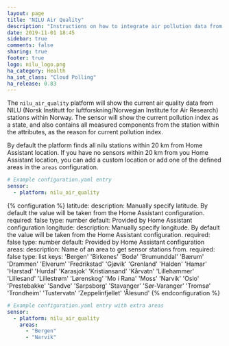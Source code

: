 ```yaml
---
layout: page
title: "NILU Air Quality"
description: "Instructions on how to integrate air pollution data from NILU within Home Assistant."
date: 2019-11-01 18:45
sidebar: true
comments: false
sharing: true
footer: true
logo: nilu_logo.png
ha_category: Health
ha_iot_class: "Cloud Polling"
ha_release: 0.83
---
```


The `nilu_air_quality` platform will show the current air quality data from NILU (Norsk Institutt for luftforskning/Norwegian Institute for Air Research) stations within Norway. The sensor will show the current pollution index as a state, and also contains all measured components from the station within the attributes, as the reason for current pollution index. 

By default the platform finds all nilu stations within 20 km from Home Assistant location. If you have no sensors within 20 km from you Home Assistant location, you can add a custom location or add one of the defined areas in the `areas` configuration. 


```yaml
# Example configuration.yaml entry
sensor:
  - platform: nilu_air_quality
```

{% configuration %}
latitude:
  description: Manually specify latitude. By default the value will be taken from the Home Assistant configuration.
  required: false
  type: number
  default: Provided by Home Assistant configuration
longitude:
  description: Manually specify longitude. By default the value will be taken from the Home Assistant configuration.
  required: false
  type: number
  default: Provided by Home Assistant configuration
areas:
  description: Name of an area to get sensor stations from.
  required: false
  type: list
  keys:
    'Bergen'
    'Birkenes'
    'Bodø'
    'Brumunddal'
    'Bærum'
    'Drammen'
    'Elverum'
    'Fredrikstad'
    'Gjøvik'
    'Grenland'
    'Halden'
    'Hamar'
    'Harstad'
    'Hurdal'
    'Karasjok'
    'Kristiansand'
    'Kårvatn'
    'Lillehammer'
    'Lillesand'
    'Lillestrøm'
    'Lørenskog'
    'Mo i Rana'
    'Moss'
    'Narvik'
    'Oslo'
    'Prestebakke'
    'Sandve'
    'Sarpsborg'
    'Stavanger'
    'Sør-Varanger'
    'Tromsø'
    'Trondheim'
    'Tustervatn'
    'Zeppelinfjellet'
    'Ålesund'
{% endconfiguration %}


```yaml
# Example configuration.yaml entry with extra areas
sensor:
  - platform: nilu_air_quality
    areas:
      - "Bergen"
      - "Narvik"
```
